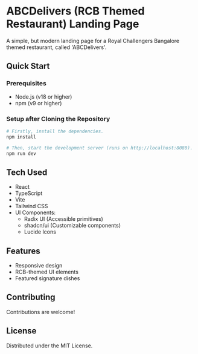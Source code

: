 # ABCDelivers (RCB Themed Restaurant) Landing Page

A simple, but modern landing page for a Royal Challengers Bangalore themed restaurant, called 'ABCDelivers'.

## Quick Start

### Prerequisites
- Node.js (v18 or higher)
- npm (v9 or higher)

### Setup after Cloning the Repository
```bash
# Firstly, install the dependencies.
npm install

# Then, start the development server (runs on http://localhost:8080).
npm run dev
```

## Tech Used

- React
- TypeScript
- Vite
- Tailwind CSS
- UI Components:
  - Radix UI (Accessible primitives)
  - shadcn/ui (Customizable components)
  - Lucide Icons
    
## Features

- Responsive design
- RCB-themed UI elements
- Featured signature dishes

## Contributing

Contributions are welcome!

## License

Distributed under the MIT License.  
